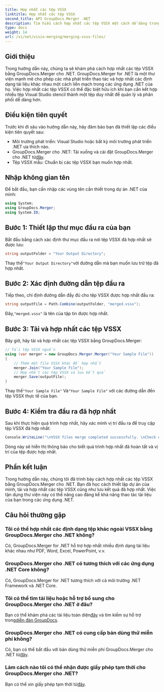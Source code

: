 ```yaml
---
title: Hợp nhất các tệp VSSX
linktitle: Hợp nhất các tệp VSSX
second_title: API GroupDocs.Merger .NET
description: Tìm hiểu cách hợp nhất các tệp VSSX một cách dễ dàng trong các ứng dụng .NET bằng GroupDocs.Merger, nâng cao hiệu quả quản lý tài liệu.
type: docs
weight: 14
url: /vi/net/visio-merging/merging-vssx-files/
---
```

## Giới thiệu
Trong hướng dẫn này, chúng ta sẽ khám phá cách hợp nhất các tệp VSSX bằng GroupDocs.Merger cho .NET. GroupDocs.Merger for .NET là một thư viện mạnh mẽ cho phép các nhà phát triển thao tác và hợp nhất các định dạng tài liệu khác nhau một cách liền mạch trong các ứng dụng .NET của họ. Việc hợp nhất các tệp VSSX có thể đặc biệt hữu ích khi bạn cần kết hợp nhiều tệp Visual Studio stencil thành một tệp duy nhất để quản lý và phân phối dễ dàng hơn.
## Điều kiện tiên quyết
Trước khi đi sâu vào hướng dẫn này, hãy đảm bảo bạn đã thiết lập các điều kiện tiên quyết sau:
- Môi trường phát triển: Visual Studio hoặc bất kỳ môi trường phát triển .NET ưa thích nào.
-  GroupDocs.Merger cho .NET: Tải xuống và cài đặt GroupDocs.Merger cho .NET từ[đây](https://releases.groupdocs.com/merger/net/).
- Tệp VSSX mẫu: Chuẩn bị các tệp VSSX bạn muốn hợp nhất.

## Nhập không gian tên
Để bắt đầu, bạn cần nhập các vùng tên cần thiết trong dự án .NET của mình:
```csharp
using System; 
using GroupDocs.Merger;
using System.IO;
```
## Bước 1: Thiết lập thư mục đầu ra của bạn
Bắt đầu bằng cách xác định thư mục đầu ra nơi tệp VSSX đã hợp nhất sẽ được lưu:
```csharp
string outputFolder = "Your Output Directory";
```
 Thay thế`"Your Output Directory"`với đường dẫn mà bạn muốn lưu trữ tệp đã hợp nhất.
## Bước 2: Xác định đường dẫn tệp đầu ra
Tiếp theo, chỉ định đường dẫn đầy đủ cho tệp VSSX được hợp nhất đầu ra:
```csharp
string outputFile = Path.Combine(outputFolder, "merged.vssx");
```
 Đây,`"merged.vssx"` là tên của tập tin được hợp nhất.
## Bước 3: Tải và hợp nhất các tệp VSSX
Bây giờ, hãy tải và hợp nhất các tệp VSSX bằng GroupDocs.Merger:
```csharp
// Tải tệp VSSX nguồn
using (var merger = new GroupDocs.Merger.Merger("Your Sample File"))
{
    // Thêm một file VSSX khác để hợp nhất
    merger.Join("Your Sample File");
    // Hợp nhất các tệp VSSX và lưu kết quả
    merger.Save(outputFile);
}
```
 Thay thế`"Your Sample File"` Và`"Your Sample File"` với các đường dẫn đến tệp VSSX thực tế của bạn.
## Bước 4: Kiểm tra đầu ra đã hợp nhất
Sau khi thực hiện quá trình hợp nhất, hãy xác minh vị trí đầu ra để truy cập tệp VSSX đã hợp nhất:
```csharp
Console.WriteLine("\nVSSX files merge completed successfully. \nCheck output in {0}", outputFolder);
```
Dòng này sẽ hiển thị thông báo cho biết quá trình hợp nhất đã hoàn tất và vị trí của tệp được hợp nhất.

## Phần kết luận
Trong hướng dẫn này, chúng tôi đã trình bày cách hợp nhất các tệp VSSX bằng GroupDocs.Merger cho .NET. Bạn đã học cách thiết lập dự án của mình, tải và hợp nhất các tệp VSSX cũng như lưu kết quả đã hợp nhất. Việc tận dụng thư viện này có thể nâng cao đáng kể khả năng thao tác tài liệu của bạn trong các ứng dụng .NET.

## Câu hỏi thường gặp
### Tôi có thể hợp nhất các định dạng tệp khác ngoài VSSX bằng GroupDocs.Merger cho .NET không?
Có, GroupDocs.Merger for .NET hỗ trợ hợp nhất nhiều định dạng tài liệu khác nhau như PDF, Word, Excel, PowerPoint, v.v.
### GroupDocs.Merger cho .NET có tương thích với các ứng dụng .NET Core không?
Có, GroupDocs.Merger for .NET tương thích với cả môi trường .NET Framework và .NET Core.
### Tôi có thể tìm tài liệu hoặc hỗ trợ bổ sung cho GroupDocs.Merger cho .NET ở đâu?
 Bạn có thể khám phá các tài liệu toàn diện[đây](https://reference.groupdocs.com/merger/net/) và tìm kiếm sự hỗ trợ trong[diễn đàn GroupDocs](https://forum.groupdocs.com/c/merger/32).
### GroupDocs.Merger cho .NET có cung cấp bản dùng thử miễn phí không?
 Có, bạn có thể bắt đầu với bản dùng thử miễn phí GroupDocs.Merger cho .NET từ[đây](https://releases.groupdocs.com/).
### Làm cách nào tôi có thể nhận được giấy phép tạm thời cho GroupDocs.Merger cho .NET?
 Bạn có thể xin giấy phép tạm thời từ[đây](https://purchase.groupdocs.com/temporary-license/).
